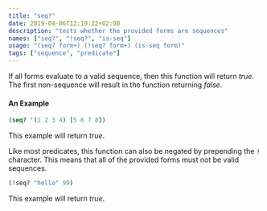 ```yaml
---
title: "seq?"
date: 2019-04-06T12:19:22+02:00
description: "tests whether the provided forms are sequences"
names: ["seq?", "!seq?", "is-seq"]
usage: "(seq? form+) (!seq? form+) (is-seq form)"
tags: ["sequence", "predicate"]
---
```

If all forms evaluate to a valid sequence, then this function will return _true_. The first non-sequence will result in the function returning _false_.

#### An Example

```clojure
(seq? '(1 2 3 4) [5 6 7 8])
```

This example will return _true_.

Like most predicates, this function can also be negated by prepending the `!` character. This means that all of the provided forms must not be valid sequences.

```clojure
(!seq? "hello" 99)
```

This example will return _true_.
